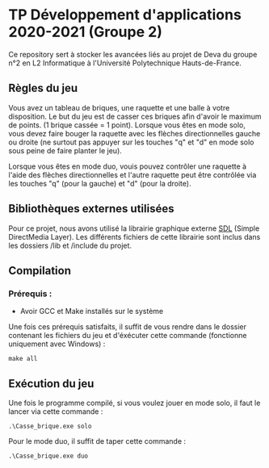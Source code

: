 # TP Développement d'applications 2020-2021 (Groupe 2)

Ce repository sert à stocker les avancées liés au projet de Deva
du groupe n°2 en L2 Informatique à l'Université Polytechnique Hauts-de-France.

## Règles du jeu
Vous avez un tableau de briques, une raquette et une balle à votre disposition. Le but du
jeu est de casser ces briques afin d'avoir le maximum de points. (1 brique cassée = 1 point).
Lorsque vous êtes en mode solo, vous devez faire bouger la raquette avec les flèches directionnelles
gauche ou droite (ne surtout pas appuyer sur les touches "q" et "d" en mode solo sous peine de faire planter
le jeu).

Lorsque vous êtes en mode duo, vouis pouvez contrôler une raquette à l'aide des flèches directionnelles
et l'autre raquette peut être contrôlée via les touches "q" (pour la gauche) et "d" (pour la droite).

## Bibliothèques externes utilisées
Pour ce projet, nous avons utilisé la librairie graphique externe [SDL](https://www.libsdl.org/) (Simple DirectMedia Layer).
Les différents fichiers de cette librairie sont inclus dans les dossiers /lib et /include du projet.

## Compilation

### Prérequis :
- Avoir GCC et Make installés sur le système

Une fois ces prérequis satisfaits, il suffit de vous rendre dans le dossier contenant les fichiers du jeu et d'éxécuter cette commande (fonctionne uniquement avec Windows) :

```shell script
make all
```

## Exécution du jeu
Une fois le programme compilé, si vous voulez jouer en mode solo, il faut le lancer via cette commande :

```shell script
.\Casse_brique.exe solo
```
Pour le mode duo, il suffit de taper cette commande :
```shell script
.\Casse_brique.exe duo
```
